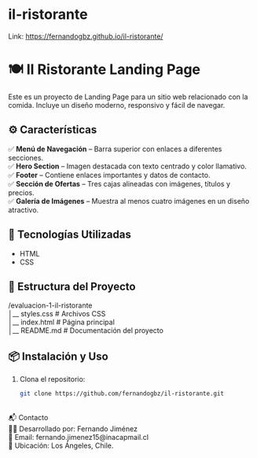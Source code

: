 # il-ristorante

Link: https://fernandogbz.github.io/il-ristorante/

# 🍽 Il Ristorante Landing Page  

Este es un proyecto de Landing Page para un sitio web relacionado con la comida. Incluye un diseño moderno, responsivo y fácil de navegar.  

## ⚙ Características  

✅ **Menú de Navegación** – Barra superior con enlaces a diferentes secciones.  
✅ **Hero Section** – Imagen destacada con texto centrado y color llamativo.  
✅ **Footer** – Contiene enlaces importantes y datos de contacto.  
✅ **Sección de Ofertas** – Tres cajas alineadas con imágenes, títulos y precios.  
✅ **Galería de Imágenes** – Muestra al menos cuatro imágenes en un diseño atractivo.  


## 🚀 Tecnologías Utilizadas  
  
- HTML  
- CSS  

## 📂 Estructura del Proyecto  

/evaluacion-1-il-ristorante
<br/>
│__ styles.css # Archivos CSS
<br/>
│__ index.html # Página principal
<br/>
│__ README.md # Documentación del proyecto


## 📦 Instalación y Uso  

1. Clona el repositorio:  
   ```bash
   git clone https://github.com/fernandogbz/il-ristorante.git
<br/>
📬 Contacto
<br/>
👨‍💻 Desarrollado por: Fernando Jiménez
<br/>
📧 Email: fernando.jimenez15@inacapmail.cl
<br/>
📍 Ubicación: Los Ángeles, Chile.